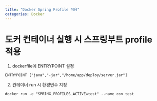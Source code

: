 ```yaml
---
title: "Docker Spring Profile 적용"
categories: Docker
---
```


# 도커 컨테이너 실행 시 스프링부트 profile 적용

1. dockerfile에 ENTRYPOINT 설정
```
ENTRYPOINT ["java","-jar","/home/app/deploy/server.jar"]
```
2. 컨테이너 run 시 환경변수 지정
```
docker run -e "SPRING_PROFILES_ACTIVE=test" --name con test
```

